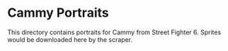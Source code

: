 # Cammy Portraits

This directory contains portraits for Cammy from Street Fighter 6.
Sprites would be downloaded here by the scraper.

